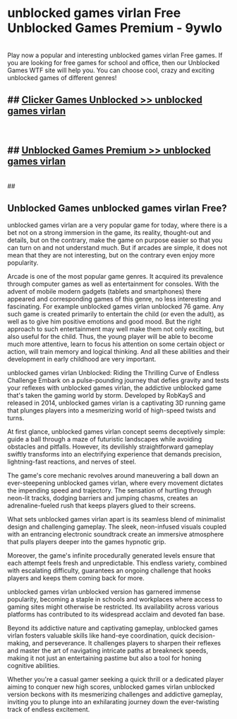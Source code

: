 # unblocked games virlan Free Unblocked Games Premium - 9ywlo <br>
<br>
Play now a popular and interesting unblocked games virlan Free games. If you are looking for free games for school and office, then our Unblocked Games WTF site will help you. You can choose cool, crazy and exciting unblocked games of different genres!


## ##  [Clicker Games Unblocked >> unblocked games virlan](http://freeplayer.one?title=unblocked_games_virlan&ref=M1)
  <br>

##  ## [Unblocked Games Premium >> unblocked games virlan](http://freeplayer.one?title=unblocked_games_virlan&ref=M1)
  <br>
  ##



## Unblocked Games unblocked games virlan Free?

unblocked games virlan are a very popular game for today, where there is a bet not on a strong immersion in the game, its reality, thought-out and details, but on the contrary, make the game on purpose easier so that you can turn on and not understand much. But if arcades are simple, it does not mean that they are not interesting, but on the contrary even enjoy more popularity.

Arcade is one of the most popular game genres. It acquired its prevalence through computer games as well as entertainment for consoles. With the advent of mobile modern gadgets (tablets and smartphones) there appeared and corresponding games of this genre, no less interesting and fascinating. For example unblocked games virlan unblocked 76 game. Any such game is created primarily to entertain the child (or even the adult), as well as to give him positive emotions and good mood. But the right approach to such entertainment may well make them not only exciting, but also useful for the child. Thus, the young player will be able to become much more attentive, learn to focus his attention on some certain object or action, will train memory and logical thinking. And all these abilities and their development in early childhood are very important.

unblocked games virlan Unblocked: Riding the Thrilling Curve of Endless Challenge
Embark on a pulse-pounding journey that defies gravity and tests your reflexes with unblocked games virlan, the addictive unblocked game that's taken the gaming world by storm. Developed by RobKayS and released in 2014, unblocked games virlan is a captivating 3D running game that plunges players into a mesmerizing world of high-speed twists and turns.

At first glance, unblocked games virlan concept seems deceptively simple: guide a ball through a maze of futuristic landscapes while avoiding obstacles and pitfalls. However, its devilishly straightforward gameplay swiftly transforms into an electrifying experience that demands precision, lightning-fast reactions, and nerves of steel.

The game's core mechanic revolves around maneuvering a ball down an ever-steepening unblocked games virlan, where every movement dictates the impending speed and trajectory. The sensation of hurtling through neon-lit tracks, dodging barriers and jumping chasms, creates an adrenaline-fueled rush that keeps players glued to their screens.

What sets unblocked games virlan apart is its seamless blend of minimalist design and challenging gameplay. The sleek, neon-infused visuals coupled with an entrancing electronic soundtrack create an immersive atmosphere that pulls players deeper into the games hypnotic grip.

Moreover, the game's infinite procedurally generated levels ensure that each attempt feels fresh and unpredictable. This endless variety, combined with escalating difficulty, guarantees an ongoing challenge that hooks players and keeps them coming back for more.

unblocked games virlan unblocked version has garnered immense popularity, becoming a staple in schools and workplaces where access to gaming sites might otherwise be restricted. Its availability across various platforms has contributed to its widespread acclaim and devoted fan base.

Beyond its addictive nature and captivating gameplay, unblocked games virlan fosters valuable skills like hand-eye coordination, quick decision-making, and perseverance. It challenges players to sharpen their reflexes and master the art of navigating intricate paths at breakneck speeds, making it not just an entertaining pastime but also a tool for honing cognitive abilities.

Whether you're a casual gamer seeking a quick thrill or a dedicated player aiming to conquer new high scores, unblocked games virlan unblocked version beckons with its mesmerizing challenges and addictive gameplay, inviting you to plunge into an exhilarating journey down the ever-twisting track of endless excitement.